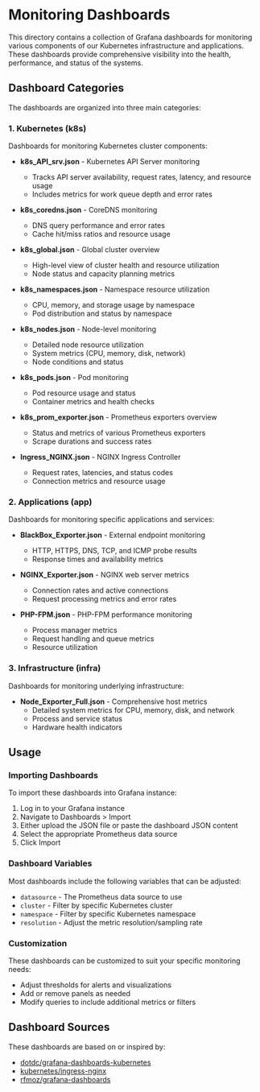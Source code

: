# Monitoring Dashboards

This directory contains a collection of Grafana dashboards for monitoring various components of our Kubernetes infrastructure and applications. These dashboards provide comprehensive visibility into the health, performance, and status of the systems.

## Dashboard Categories

The dashboards are organized into three main categories:

### 1. Kubernetes (k8s)

Dashboards for monitoring Kubernetes cluster components:

- **k8s_API_srv.json** - Kubernetes API Server monitoring
  - Tracks API server availability, request rates, latency, and resource usage
  - Includes metrics for work queue depth and error rates

- **k8s_coredns.json** - CoreDNS monitoring
  - DNS query performance and error rates
  - Cache hit/miss ratios and resource usage

- **k8s_global.json** - Global cluster overview
  - High-level view of cluster health and resource utilization
  - Node status and capacity planning metrics

- **k8s_namespaces.json** - Namespace resource utilization
  - CPU, memory, and storage usage by namespace
  - Pod distribution and status by namespace

- **k8s_nodes.json** - Node-level monitoring
  - Detailed node resource utilization
  - System metrics (CPU, memory, disk, network)
  - Node conditions and status

- **k8s_pods.json** - Pod monitoring
  - Pod resource usage and status
  - Container metrics and health checks

- **k8s_prom_exporter.json** - Prometheus exporters overview
  - Status and metrics of various Prometheus exporters
  - Scrape durations and success rates

- **Ingress_NGINX.json** - NGINX Ingress Controller
  - Request rates, latencies, and status codes
  - Connection metrics and resource usage

### 2. Applications (app)

Dashboards for monitoring specific applications and services:

- **BlackBox_Exporter.json** - External endpoint monitoring
  - HTTP, HTTPS, DNS, TCP, and ICMP probe results
  - Response times and availability metrics

- **NGINX_Exporter.json** - NGINX web server metrics
  - Connection rates and active connections
  - Request processing metrics and error rates

- **PHP-FPM.json** - PHP-FPM performance monitoring
  - Process manager metrics
  - Request handling and queue metrics
  - Resource utilization

### 3. Infrastructure (infra)

Dashboards for monitoring underlying infrastructure:

- **Node_Exporter_Full.json** - Comprehensive host metrics
  - Detailed system metrics for CPU, memory, disk, and network
  - Process and service status
  - Hardware health indicators

## Usage

### Importing Dashboards

To import these dashboards into Grafana instance:

1. Log in to your Grafana instance
2. Navigate to Dashboards > Import
3. Either upload the JSON file or paste the dashboard JSON content
4. Select the appropriate Prometheus data source
5. Click Import

### Dashboard Variables

Most dashboards include the following variables that can be adjusted:

- `datasource` - The Prometheus data source to use
- `cluster` - Filter by specific Kubernetes cluster
- `namespace` - Filter by specific Kubernetes namespace
- `resolution` - Adjust the metric resolution/sampling rate

### Customization

These dashboards can be customized to suit your specific monitoring needs:

- Adjust thresholds for alerts and visualizations
- Add or remove panels as needed
- Modify queries to include additional metrics or filters

## Dashboard Sources

These dashboards are based on or inspired by:

- [dotdc/grafana-dashboards-kubernetes](https://github.com/dotdc/grafana-dashboards-kubernetes)
- [kubernetes/ingress-nginx](https://github.com/kubernetes/ingress-nginx/tree/main/deploy/grafana/dashboards)
- [rfmoz/grafana-dashboards](https://github.com/rfmoz/grafana-dashboards)

